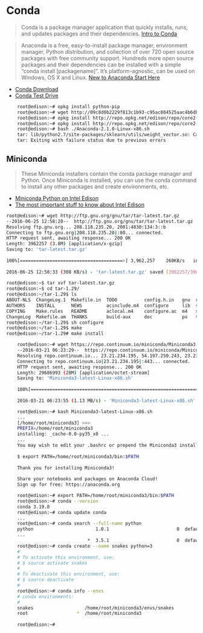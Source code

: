 # Conda

> Conda is a package manager application that quickly installs, runs, and updates packages and their dependencies. [Intro to Conda](http://conda.pydata.org/docs/intro.html)

> Anaconda is a free, easy-to-install package manager, environment manager, Python distribution, and collection of over 720 open source packages with free community support. Hundreds more open source packages and their dependencies can be installed with a simple “conda install [packagename]”. It’s platform-agnostic, can be used on Windows, OS X and Linux. [New to Anaconda Start Here](https://docs.continuum.io/new-anaconda-start-here)

- [Conda Download](https://www.continuum.io/downloads)
- [Conda Test Drive](http://conda.pydata.org/docs/test-drive.html)

```sh
    root@edison:~# opkg install python-pip
    root@edison:~# wget http://09c8d0b2229f813c1b93-c95ac804525aac4b6dba79b00b39d1d3.r79.cf1.rackcdn.com/Anaconda-2.1.0-Linux-x86.sh
    root@edison:~# opkg install http://repo.opkg.net/edison/repo/core2-32/bash_4.3-r0_core2-32.ipk
    root@edison:~# opkg install http://repo.opkg.net/edison/repo/core2-32/tar_1.27.1-r0_core2-32.ipk
    root@edison:~# bash ./Anaconda-2.1.0-Linux-x86.sh
    tar: lib/python2.7/site-packages/sklearn/utils/weight_vector.so: Cannot write: No space left on device
    tar: Exiting with failure status due to previous errors
```

## Miniconda

> These Miniconda installers contain the conda package manager and Python. Once Miniconda is installed, you can use the conda command to install any other packages and create environments, etc. 

- [Miniconda Python on Intel Edison](https://scivision.co/miniconda-python-on-intel-edison/)
- [The most important stuff to know about Intel Edison](http://tiredhacker.blogspot.mx/2015/01/the-most-important-stuff-to-know-about.html)


```sh
root@edison:~# wget http://ftp.gnu.org/gnu/tar/tar-latest.tar.gz                
--2016-06-25 12:58:20--  http://ftp.gnu.org/gnu/tar/tar-latest.tar.gz           
Resolving ftp.gnu.org... 208.118.235.20, 2001:4830:134:3::b                     
Connecting to ftp.gnu.org|208.118.235.20|:80... connected.                      
HTTP request sent, awaiting response... 200 OK                                  
Length: 3962257 (3.8M) [application/x-gzip]                                     
Saving to: 'tar-latest.tar.gz'                                                  
                                                                                
100%[======================================>] 3,962,257    260KB/s   in 13s     
                                                                                
2016-06-25 12:58:33 (308 KB/s) - 'tar-latest.tar.gz' saved [3962257/3962257]    
                                                                                
root@edison:~$ tar xvf tar-latest.tar.gz
root@edison:~$ cd tar-1.29/
root@edison:~/tar-1.29$ ls               
ABOUT-NLS  ChangeLog.1  Makefile.in  TODO          config.h.in   gnu  rmt
AUTHORS    INSTALL      NEWS         acinclude.m4  configure     lib  scripts
COPYING    Make.rules   README       aclocal.m4    configure.ac  m4   src
ChangeLog  Makefile.am  THANKS       build-aux     doc           po   tests
root@edison:~/tar-1.29$ sh configure
root@edison:~/tar-1.29$ make
root@edison:~/tar-1.29# make install
```

```sh
    root@edison:~# wget https://repo.continuum.io/miniconda/Miniconda3-latest-Linux-x86.sh
    --2016-03-21 06:23:29--  https://repo.continuum.io/miniconda/Miniconda3-latest-Linux-x86.sh
    Resolving repo.continuum.io... 23.21.234.195, 54.197.250.243, 23.23.254.16, ...
    Connecting to repo.continuum.io|23.21.234.195|:443... connected.
    HTTP request sent, awaiting response... 200 OK
    Length: 29686993 (28M) [application/octet-stream]
    Saving to: 'Miniconda3-latest-Linux-x86.sh'
    
    100%[============================================================================================>] 29,686,993  1.20MB/s   in 25s
    
    2016-03-21 06:23:55 (1.13 MB/s) - 'Miniconda3-latest-Linux-x86.sh' saved [29686993/29686993]
```

```sh
    root@edison:~# bash Miniconda3-latest-Linux-x86.sh
    ...
    [/home/root/miniconda3] >>>
    PREFIX=/home/root/miniconda3
    installing: _cache-0.0-py35_x0 ...
    ...
    You may wish to edit your .bashrc or prepend the Miniconda3 install location:
    
    $ export PATH=/home/root/miniconda3/bin:$PATH
    
    Thank you for installing Miniconda3!
    
    Share your notebooks and packages on Anaconda Cloud!
    Sign up for free: https://anaconda.org
```

```sh
    root@edison:~# export PATH=/home/root/miniconda3/bin:$PATH
    root@edison:~# conda --version
    conda 3.19.0
    root@edison:~# conda update conda
    ...
    root@edison:~# conda search --full-name python
    python                       1.0.1                         0  defaults
    ...
                              *  3.5.1                         0  defaults
    root@edison:~# conda create --name snakes python=3
    #
    # To activate this environment, use:
    # $ source activate snakes
    #
    # To deactivate this environment, use:
    # $ source deactivate
    #
    root@edison:~# conda info --envs
    # conda environments:
    #
    snakes                   /home/root/miniconda3/envs/snakes
    root                  *  /home/root/miniconda3
    
    root@edison:~# 
```